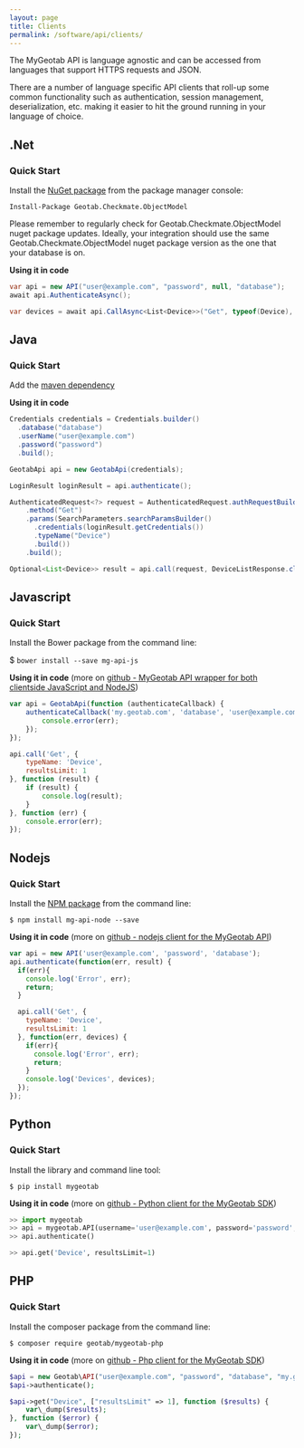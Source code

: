 ```yaml
---
layout: page
title: Clients
permalink: /software/api/clients/
---
```

The MyGeotab API is language agnostic and can be accessed from languages that support HTTPS requests and JSON.

There are a number of language specific API clients that roll-up some common functionality such as authentication, session management, deserialization, etc. making it easier to hit the ground running in your language of choice.

## .Net

### Quick Start

Install the [NuGet package](https://www.nuget.org/packages/Geotab.Checkmate.ObjectModel/) from the package manager console:

`Install-Package Geotab.Checkmate.ObjectModel`

Please remember to regularly check for Geotab.Checkmate.ObjectModel nuget package updates. Ideally, your integration should use the same Geotab.Checkmate.ObjectModel nuget package version as the one that your database is on. 

**Using it in code**

```csharp
var api = new API("user@example.com", "password", null, "database");
await api.AuthenticateAsync();

var devices = await api.CallAsync<List<Device>>("Get", typeof(Device), new { resultsLimit = 1 });
```

## Java

### Quick Start

Add the [maven dependency](https://mvnrepository.com/artifact/com.geotab/java-sdk)

**Using it in code**

```java
Credentials credentials = Credentials.builder()
  .database("database")
  .userName("user@example.com")
  .password("password")
  .build();

GeotabApi api = new GeotabApi(credentials);

LoginResult loginResult = api.authenticate();

AuthenticatedRequest<?> request = AuthenticatedRequest.authRequestBuilder()
    .method("Get")
    .params(SearchParameters.searchParamsBuilder()
      .credentials(loginResult.getCredentials()) 
      .typeName("Device")
      .build())
    .build();

Optional<List<Device>> result = api.call(request, DeviceListResponse.class);
```

## Javascript

### Quick Start

Install the Bower package from the command line:

$ `bower install --save mg-api-js`

**Using it in code** (more on [github - MyGeotab API wrapper for both clientside JavaScript and NodeJS](https://github.com/Geotab/mg-api-js))

```js
var api = GeotabApi(function (authenticateCallback) {
    authenticateCallback('my.geotab.com', 'database', 'user@example.com', 'password', function(err) {
        console.error(err);
    });
});

api.call('Get', {
    typeName: 'Device',
    resultsLimit: 1
}, function (result) {
    if (result) {
        console.log(result);
    }
}, function (err) {
    console.error(err);
});
```

## Nodejs

### Quick Start

Install the [NPM package](https://www.npmjs.com/package/mg-api-node#getting-started) from the command line:

`$ npm install mg-api-node --save`

**Using it in code** (more on [github - nodejs client for the MyGeotab API](https://github.com/Geotab/mg-api-node))

```js
var api = new API('user@example.com', 'password', 'database');
api.authenticate(function(err, result) {
  if(err){
    console.log('Error', err);
    return;
  }

  api.call('Get', {
    typeName: 'Device',
    resultsLimit: 1
  }, function(err, devices) {
    if(err){
      console.log('Error', err);
      return;
    }
    console.log('Devices', devices);
  });
});
```

## Python

### Quick Start

Install the library and command line tool:

`$ pip install mygeotab`

**Using it in code**  (more on [github - Python client for the MyGeotab SDK](https://github.com/Geotab/mygeotab-python))

```py
>> import mygeotab
>> api = mygeotab.API(username='user@example.com', password='password', database='database')
>> api.authenticate()

>> api.get('Device', resultsLimit=1)
```

## PHP

### Quick Start

Install the composer package from the command line:

`$ composer require geotab/mygeotab-php`

**Using it in code**  (more on [github - Php client for the MyGeotab SDK](https://github.com/Geotab/mygeotab-php))

```php
$api = new Geotab\API("user@example.com", "password", "database", "my.geotab.com");
$api->authenticate();

$api->get("Device", ["resultsLimit" => 1], function ($results) {
    var\_dump($results);
}, function ($error) {
    var\_dump($error);
});
```

